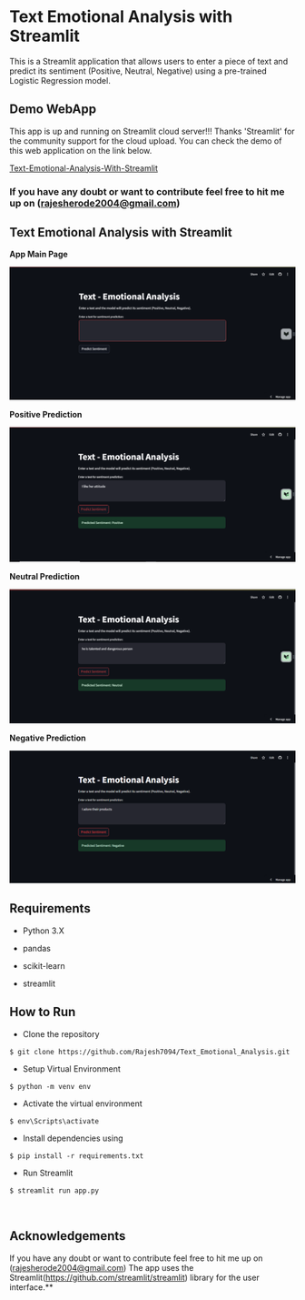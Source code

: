 # Text Emotional Analysis with Streamlit 

This is a Streamlit application that allows users to enter a piece of text and predict its sentiment (Positive, Neutral, Negative) using a pre-trained Logistic Regression model.

## Demo WebApp

This app is up and running on Streamlit cloud server!!! Thanks 'Streamlit' for the community support for the cloud upload. You can check the demo of this web application on the link below.

[Text-Emotional-Analysis-With-Streamlit](https://github.com/Rajesh7094/Text_Emotional_Analysis.git)



###  If you have any doubt or want to contribute feel free to hit me up on (rajesherode2004@gmail.com)

## Text Emotional Analysis with Streamlit

**App Main Page**

![img.png](img.png)

**Positive Prediction**

![img_2.png](img_2.png)

**Neutral Prediction**

![img_3.png](img_3.png)

**Negative Prediction**

![img_4.png](img_4.png)

## Requirements
* Python 3.X

* pandas

* scikit-learn

* streamlit


## How to Run
* Clone the repository

```
$ git clone https://github.com/Rajesh7094/Text_Emotional_Analysis.git
```
* Setup Virtual Environment

```
$ python -m venv env
```
* Activate the virtual environment

```
$ env\Scripts\activate
```
* Install dependencies using

```
$ pip install -r requirements.txt
```
* Run Streamlit

```
$ streamlit run app.py
```
</br>


## Acknowledgements
If you have any doubt or want to contribute feel free to hit me up on (rajesherode2004@gmail.com)
The app uses the Streamlit(<https://github.com/streamlit/streamlit>) library for the user interface.**

